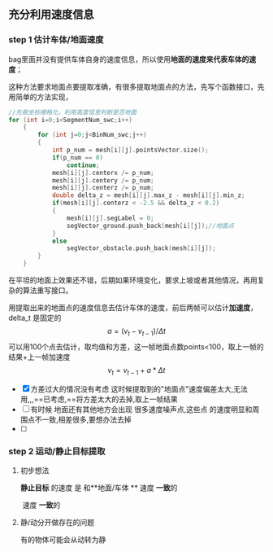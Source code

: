 ## 充分利用速度信息

### step 1 估计车体/地面速度

bag里面并没有提供车体自身的速度信息，所以使用**地面的速度来代表车体的速度**；

这种方法要求地面点要提取准确，有很多提取地面点的方法，先写个函数接口，先用简单的方法实现，

```C++
//先极坐标栅格化，利用高度信息判断是否地面
for (int i=0;i<SegmentNum_swc;i++)
    {
        for (int j=0;j<BinNum_swc;j++)
        {
            int p_num = mesh[i][j].pointsVector.size();
            if(p_num == 0)
                continue;
            mesh[i][j].centerx /= p_num;
            mesh[i][j].centery /= p_num;
            mesh[i][j].centerz /= p_num;
            double delta_z = mesh[i][j].max_z - mesh[i][j].min_z;
            if(mesh[i][j].centerz < -2.5 && delta_z < 0.2)
            {
                mesh[i][j].segLabel = 0;
                segVector_ground.push_back(mesh[i][j]);//地面点
            }
            else
                segVector_obstacle.push_back(mesh[i][j]);
        }
    }
```

在平坦的地面上效果还不错，后期如果环境变化，要求上坡或者其他情况，再用复杂的算法重写接口。

用提取出来的地面点的速度信息去估计车体的速度，前后两帧可以估计**加速度**，delta_t 是固定的
$$
a=(v_t-v_{t-1})/\Delta t
$$
可以用100个点去估计，取均值和方差，这一帧地面点数points<100，取上一帧的结果+上一帧加速度   
$$
v_t=v_{t-1}+a*\Delta t
$$

+ [x] 方差过大的情况没有考虑 这时候提取到的"地面点"速度偏差太大,无法用,,,==已考虑,==将方差太大的去掉,取上一帧结果
+ [ ] 有时候 地面还有其他地方会出现  很多速度噪声点,这些点 的速度明显和周围点不一致,相差很多,要想办法去掉
+ [ ] 

### step 2 运动/静止目标提取

1. 初步想法

   **静止目标** 的速度 是 和**地面/车体 ** 速度  **一致**的

   ​															速度  **一致**的

   

2. 静/动分开做存在的问题

   有的物体可能会从动转为静

   

   